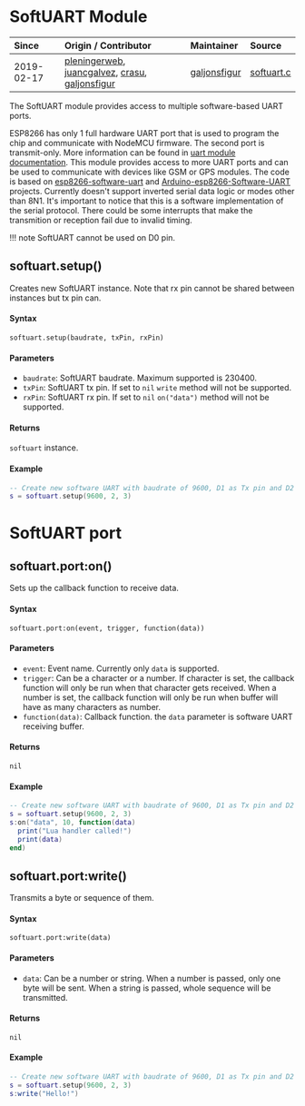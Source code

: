 # SoftUART Module
| Since  | Origin / Contributor  | Maintainer  | Source  |
| :----- | :-------------------- | :---------- | :------ |
|2019-02-17 | [pleningerweb](https://github.com/plieningerweb/), [juancgalvez](https://github.com/juancgalvez/), [crasu](https://github.com/crasu/), [galjonsfigur](https://github.com/galjonsfigur/)| [galjonsfigur](https://github.com/galjonsfigur/) | [softuart.c](../../app/modules/softuart.c) |

The SoftUART module provides access to multiple software-based UART ports.

ESP8266 has only 1 full hardware UART port that is used to program the chip and communicate with NodeMCU firmware. The second port is transmit-only. More information can be found in [uart module documentation](uart/). This module provides access to more UART ports and can be used to communicate with devices like GSM or GPS modules. The code is based on [esp8266-software-uart](https://github.com/plieningerweb/esp8266-software-uart) and [Arduino-esp8266-Software-UART](https://github.com/juancgalvez/Arduino-esp8266-Software-UART) projects. Currently doesn't support inverted serial data logic or modes other than 8N1. It's important to notice that this is a software implementation of the serial protocol. There could be some interrupts that make the transmition or reception fail due to invalid timing.

!!! note
SoftUART cannot be used on D0 pin.

## softuart.setup()

Creates new SoftUART instance. Note that rx pin cannot be shared between instances but tx pin can. 

#### Syntax
`softuart.setup(baudrate, txPin, rxPin)`

#### Parameters
- `baudrate`: SoftUART baudrate. Maximum supported is 230400.
- `txPin`: SoftUART tx pin. If set to `nil` `write` method will not be supported.
- `rxPin`: SoftUART rx pin. If set to `nil` `on("data")` method will not be supported.

#### Returns
`softuart` instance.

#### Example
```lua
-- Create new software UART with baudrate of 9600, D1 as Tx pin and D2 as Rx pin
s = softuart.setup(9600, 2, 3)
```

# SoftUART port


## softuart.port:on()
Sets up the callback function to receive data.

#### Syntax
`softuart.port:on(event, trigger, function(data))`

#### Parameters
- `event`: Event name. Currently only `data` is supported.
- `trigger`: Can be a character or a number. If character is set, the callback function will only be run when that character gets received. When a number is set, the callback function will only be run when buffer will have as many characters as number.
- `function(data)`: Callback function. the `data` parameter is software UART receiving buffer.

#### Returns
`nil`

#### Example
```lua
-- Create new software UART with baudrate of 9600, D1 as Tx pin and D2 as Rx pin
s = softuart.setup(9600, 2, 3)
s:on("data", 10, function(data)
  print("Lua handler called!")
  print(data)
end)
```

## softuart.port:write()
Transmits a byte or sequence of them.

#### Syntax
`softuart.port:write(data)`

#### Parameters
- `data`: Can be a number or string. When a number is passed, only one byte will be sent. When a string is passed, whole sequence will be transmitted.

#### Returns
`nil`

#### Example
```lua
-- Create new software UART with baudrate of 9600, D1 as Tx pin and D2 as Rx pin
s = softuart.setup(9600, 2, 3)
s:write("Hello!")
```